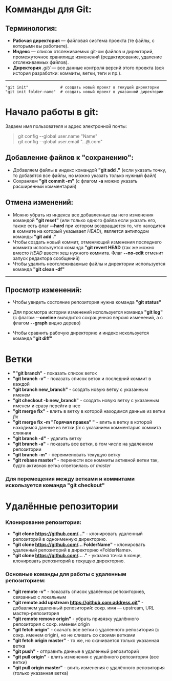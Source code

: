 # Комманды для Git:

## Терминология:  

* **Рабочая директория** — файловая система проекта (те файлы, с которыми вы работаете).  
* **Индекс** — список отслеживаемых git-ом файлов и директорий, промежуточное хранилище изменений (редактирование, удаление отслеживаемых файлов).
* **Директория** *.git/* — все данные контроля версий этого проекта (вся история разработки: коммиты, ветки, теги и пр.).
---

    
    "git init"              # создать новый проект в текущей директории
    "git init folder-name"  # создать новый проект в указанной директории  

# Начало работы в git:
Задаем имя пользователя и адрес электронной почты:
> git config --global user.name "Name"  
git config --global user.email "...@.com"

## Добавление файлов к "сохранению":  

* Добавляем файлы в индекс командой **"git  add ."** (если указать точку, то добавятся все файлы, но можно указать только нужный файл) 
* Сохраняем **"git commit -m"** (с флагом **-a** можно указать расширенный комментарий)

## Отмена изменений:

* Можно убрать из индекса все добавленные вы него изменения командой **"git reset"** (или только одного файла если указать его, также есть флаг **--hard** при котором возвращается то, что находится в коммите на который указывает *HEAD*), является антиподом команды **"git  add ."**
* Чтобы создать новый коммит, отменяющий изменения последнего коммита используется команда **"git revert HEAD** (так же можно вместо *HEAD* ввести хеш нужного коммита. Флаг **--no-edit** отменит запуск редактора сообщений)
* Чтобы удалить неотслеживаемые файлы и директории используется команда **"git clean -df"**
____

## Просмотр изменений:

* Чтобы увидеть состояние репозитория нужна команда **"git status"**

* Для просмотра истории изменений используется команда **"git log"** (c флагом **--oneline** выводится сокращенная версия изменений, а с флагом **--graph** видно дерево)

* Чтобы сравнить рабочую директорию и индекс искользуется команда **"git diff"**

# Ветки

* **""git branch"** - показать список веток
* **"git branch -v"** - показать список веток и последний коммит в каждой
* **"git branch new_branch"** - создать новую ветку с указанным именем
* **"git checkout -b new_branch"** - создать новую ветку с указанным именем и сразу перейти в нее
* **"git merge fix"** - влить в ветку в которой находимся данные из ветки *fix*
* **"git merge fix -m "Горячая правка" "** - влить в ветку в которой находимся данные из ветки *fix* с указанием комментария коммита слияния
* **"git branch -d"** - удалить ветку
* **"git branch -a"** - показать все ветки, в том числе на удаленном репозитории
* **"git branch -m"** - переименовать текущую ветку
* **"git rebase master"** - перенести все коммиты активной ветки так, будто активная ветка ответвилась от *master*

### Для перемещения между ветками и коммитами искользуется команда **"git checkout"**

# Удалённые репозитории
### Клонирование репозитория:
* **"git clone https://github.com/..."** - клонировать удаленный репозиторий в одноименную директорию.
* **"git clone https://github.com/... FolderName"** - клонировать удаленный репозиторий в директорию «FolderName».
* **"git clone https://github.com/... ."** - указана точка в конце, клонировать репозиторий в текущую директорию.

### Основные команды для работы с удаленным репозиторием:
* **"git remote -v"** - показать список удалённых репозиториев, связанных с локальным
* **"git remote add upstream https://github.com:address.git"** - добавляем удаленный репозиторий: сокр. имя — upstream, URL мастер-репозитория
* **"git remote remove origin"** - убрать привязку удалённого репозитория с сокр. именем origin
* **"git fetch origin"** - скачать все ветки с удаленного репозитория (с сокр. именем origin), но не сливать со своими ветками
* **"git fetch origin master"** - то же, но скачивается только указанная ветка
* **"git push"** - отправить данные в удаленный репозиторий
* **"git pull origin"** - влить изменения с удалённого репозитория (все ветки)
* **"git pull origin master"** - влить изменения с удалённого репозитория (только указанная ветка)

